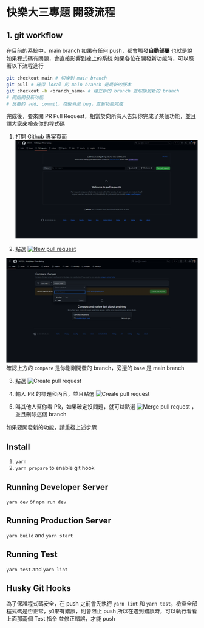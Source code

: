 # 快樂大三專題 開發流程

## 1. git workflow

在目前的系統中，main branch 如果有任何 push，都會觸發**自動部屬**
也就是說如果程式碼有問題，會直接影響到線上的系統
如果各位在開發新功能時，可以照著以下流程進行
```bash
git checkout main # 切換到 main branch
git pull # 確保 local 的 main branch 是最新的版本
git checkout -b <branch_name> # 建立新的 branch 並切換到新的 branch
# 開始開發新功能
# 反覆的 add, commit，然後消滅 bug，直到功能完成
```
完成後，要來開 PR
Pull Request，相當於向所有人告知你完成了某個功能，並且請大家來檢查你的程式碼
1. 打開 [Github 專案頁面](https://github.com/SR0725/Multiplayer-Three-Gallery/pulls)
![Alt text](images/image.png)

2. 點選 [![`New pull request`](https://github.com/kryr34/Multiplayer-Three-Gallery/assets/78149128/3845cd3b-425d-476b-ab77-e5a4560302cb)](https://github.com/SR0725/Multiplayer-Three-Gallery/compare)

![Alt text](images/image2.png)
確認上方的 `compare` 是你剛剛開發的 branch，旁邊的 `base` 是 main branch

3. 點選 ![`Create pull request`](https://github.com/kryr34/Multiplayer-Three-Gallery/assets/78149128/5ad7d8e3-dd57-4009-ad29-6e811ae03f12)


4. 輸入 PR 的標題和內容，並且點選 ![`Create pull request`](https://github.com/kryr34/Multiplayer-Three-Gallery/assets/78149128/f94876f5-f4c3-4ed6-8c69-029183045d49)


5. 叫其他人幫你看 PR，如果確定沒問題，就可以點選 ![`Merge pull request`](https://github.com/kryr34/Multiplayer-Three-Gallery/assets/78149128/268dcf2f-be36-4fd0-ae66-b7e6ea4801bf)
，並且刪除這個 branch

如果要開發新的功能，請重複上述步驟
## Install

1. `yarn`
2. `yarn prepare` to enable git hook

## Running Developer Server

`yarn dev` or `npm run dev`

## Running Production Server

`yarn build` and `yarn start`

## Running Test

`yarn test` and `yarn lint`

## Husky Git Hooks

為了保證程式碼安全，在 push 之前會先執行 `yarn lint` 和 `yarn test`，檢查全部程式碼是否正常，如果有錯誤，則會阻止 push
所以在遇到錯誤時，可以執行看看上面那兩個 Test 指令
並修正錯誤，才能 push
